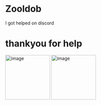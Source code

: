 # Zooldob
I got helped
on discord
# thankyou for help
<img width="140" alt="image" src="https://github.com/user-attachments/assets/dd90ec77-088f-4607-8298-ce7d05dc8bd9">
<img width="140" alt="image" src="https://github.com/user-attachments/assets/ae094939-c4e9-479c-8245-925d3c19fb55">
